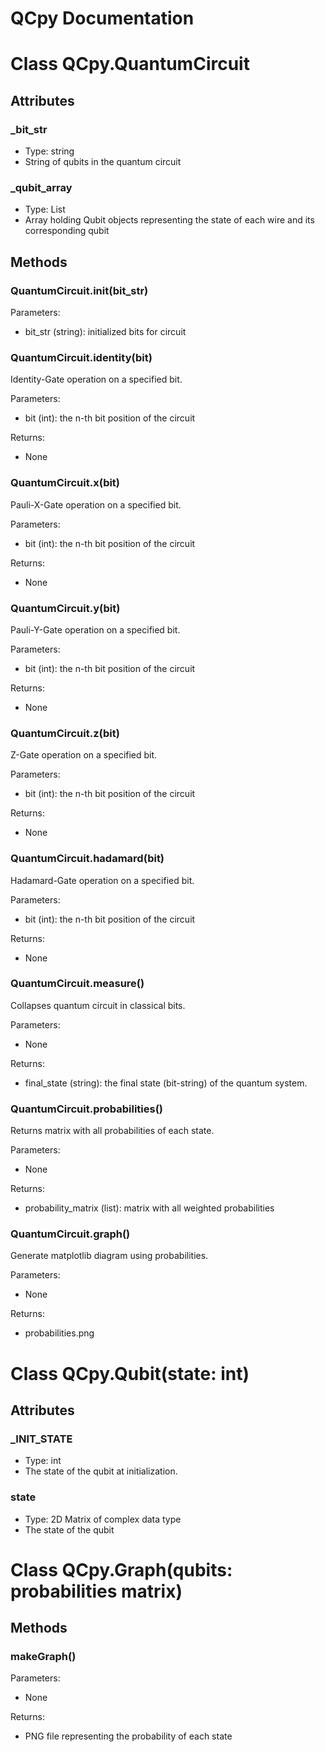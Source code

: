# QCpy Documentation


# Class QCpy.QuantumCircuit


## Attributes


### _bit_str



* Type: string
* String of qubits in the quantum circuit


### _qubit_array



* Type: List
* Array holding Qubit objects representing the state of each wire and its corresponding qubit


## Methods


### QuantumCircuit.__init__(bit_str)

Parameters:



* bit_str (string): initialized bits for circuit


### QuantumCircuit.identity(bit)

Identity-Gate operation on a specified bit.

Parameters:



* bit (int): the n-th bit position of the circuit

Returns:



* None


### QuantumCircuit.x(bit)

Pauli-X-Gate operation on a specified bit.

Parameters:



* bit (int): the n-th bit position of the circuit

Returns:



* None


### QuantumCircuit.y(bit)

Pauli-Y-Gate operation on a specified bit.

Parameters:



* bit (int): the n-th bit position of the circuit

Returns:



* None


### QuantumCircuit.z(bit)

Z-Gate operation on a specified bit.

Parameters:



* bit (int): the n-th bit position of the circuit

Returns:



* None


### QuantumCircuit.hadamard(bit)

Hadamard-Gate operation on a specified bit.

Parameters:



* bit (int): the n-th bit position of the circuit

Returns:



* None


### QuantumCircuit.measure()

Collapses quantum circuit in classical bits.

Parameters:



* None

Returns:



* final_state (string): the final state (bit-string) of the quantum system.


### QuantumCircuit.probabilities()

Returns matrix with all probabilities of each state.

Parameters:



* None

Returns:



* probability_matrix (list): matrix with all weighted probabilities


### QuantumCircuit.graph()

Generate matplotlib diagram using probabilities. 

Parameters:



* None

Returns:



* probabilities.png


# Class QCpy.Qubit(state: int)


## Attributes


### _INIT_STATE



* Type: int
* The state of the qubit at initialization.


### state



* Type: 2D Matrix of complex data type
* The state of the qubit


# Class QCpy.Graph(qubits: probabilities matrix)


## Methods


### makeGraph()

Parameters:



* None

Returns:



* PNG file representing the probability of each state
